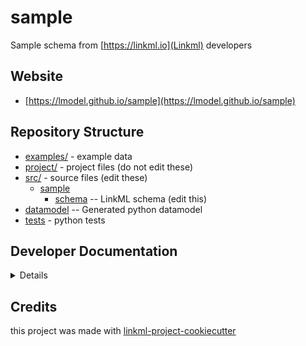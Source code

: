 # sample

Sample schema from [https://linkml.io](Linkml) developers

## Website

* [https://lmodel.github.io/sample](https://lmodel.github.io/sample)

## Repository Structure

* [examples/](examples/) - example data
* [project/](project/) - project files (do not edit these)
* [src/](src/) - source files (edit these)
    * [sample](src/sample)
        * [schema](src/sample/schema) -- LinkML schema (edit this)
* [datamodel](src/sample/datamodel) -- Generated python datamodel
* [tests](tests/) - python tests

## Developer Documentation

<details>
Use the `make` command to generate project artefacts:

- `make all`: make everything
- `make deploy`: deploys site

</details>

## Credits

this project was made with [linkml-project-cookiecutter](https://github.com/linkml/linkml-project-cookiecutter)
